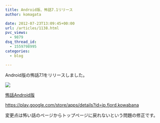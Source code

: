 ```yaml
---
title: Android版、怖話7.1リリース
author: komagata

date: 2012-07-23T13:09:45+00:00
url: /articles/1138.html
pvc_views:
  - 9879
dsq_thread_id:
  - 1559798995
categories:
  - blog

---
```

Android版の怖話7.1をリリースしました。

[![][1]][2]

[怖話Android版][2]
  
<https://play.google.com/store/apps/details?id=jp.fjord.kowabana>

変更点は怖い話のページからトップページに戻れないという問題の修正です。

 [1]: https://lh4.ggpht.com/UTYQFTJkZvIxsKdf4R1vs0_FcZlmksgydWuQZaadfShuXSEIRHN6ly0XFgksrHgtVvM
 [2]: https://play.google.com/store/apps/details?id=jp.fjord.kowabana